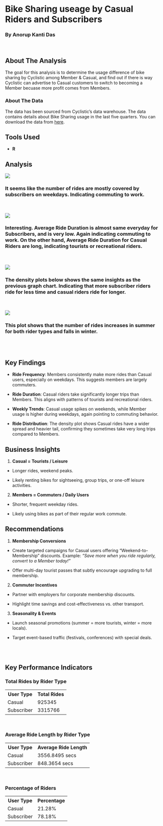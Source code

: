 # Bike Sharing useage by Casual Riders and Subscribers

### By Anorup Kanti Das

<br>

## About The Analysis
The goal for this analysis is to determine the usage difference of bike sharing by Cyclistic among Member & Casual, and find out if there is way Cyclistic can advertise to Casual customers to switch to becoming a Member becuase more profit comes from Members.

### About The Data
The data has been sourced from Cyclistic’s data warehouse. The data contains details about Bike Sharing usage in the last five quarters. You can download the data from [here](https://divvy-tripdata.s3.amazonaws.com/index.html).

## Tools Used

* **R**

## Analysis

<img src= "https://github.com/akantidas/Cyclistic-Ride-Sharing/blob/9e68c5cab07eb1d8443c4cb037c0c7d76675d0b8/Number%20of%20riders%20by%20day%20of%20week.png">

### It seems like the number of rides are mostly covered by subscribers on weekdays. Indicating commuting to work.

<br>
<br>

<img src= "https://github.com/akantidas/Cyclistic-Ride-Sharing/blob/9e68c5cab07eb1d8443c4cb037c0c7d76675d0b8/Average%20Ride%20duration%20by%20day%20of%20th%20week.png">

### Interesting. Average Ride Duration is almost same everyday for Subscribers, and is very low. Again indicating commuting to work. On the other hand, Average Ride Duration for Casual Riders are long, indicating tourists or recreational riders.

<br>
<br>

<img src= "https://github.com/akantidas/Cyclistic-Ride-Sharing/blob/9e68c5cab07eb1d8443c4cb037c0c7d76675d0b8/Density%20Plot.png">

### The density plots below shows the same insights as the previous graph chart. Indicating that more subscriber riders ride for less time and casual riders ride for longer.

<br>
<br>

<img src="https://github.com/akantidas/Cyclistic-Ride-Sharing/blob/9e68c5cab07eb1d8443c4cb037c0c7d76675d0b8/Monthly%20Ride%20Trends.png">

### This plot shows that the number of rides increases in summer for both rider types and falls in winter.

<br>
<br>

## Key Findings

* **Ride Frequency**: Members consistently make more rides than Casual users, especially on weekdays. This suggests members are largely commuters.

* **Ride Duration**: Casual riders take significantly longer trips than Members. This aligns with patterns of tourists and recreational riders.

* **Weekly Trends**: Casual usage spikes on weekends, while Member usage is higher during weekdays, again pointing to commuting behavior.

* **Ride Distribution**: The density plot shows Casual rides have a wider spread and heavier tail, confirming they sometimes take very long trips compared to Members.


## Business Insights

1. **Casual = Tourists / Leisure**

  + Longer rides, weekend peaks.

  + Likely renting bikes for sightseeing, group trips, or one-off leisure activities.

2. **Members = Commuters / Daily Users**

  + Shorter, frequent weekday rides.

  + Likely using bikes as part of their regular work commute.

## Recommendations

1. **Membership Conversions**

  + Create targeted campaigns for Casual users offering “Weekend-to-Membership” discounts. Example: *“Save more when you ride regularly, convert to a Member today!”*

  + Offer multi-day tourist passes that subtly encourage upgrading to full membership.

2. **Commuter Incentives**

  + Partner with employers for corporate membership discounts.

  + Highlight time savings and cost-effectiveness vs. other transport.

3. **Seasonality & Events**

  + Launch seasonal promotions (summer = more tourists, winter = more locals).

  + Target event-based traffic (festivals, conferences) with special deals.

<br>
<br>

## Key Performance Indicators

### Total Rides by Rider Type

<table>
    <tr>
        <th>User Type</th>
        <th>Total Rides</th>
    </tr>
    <tr>
        <td>Casual</td>
        <td>925345</td>
    </tr>
    <tr>
        <td>Subscriber</td>
        <td>3315766</td>
    </tr>
</table>

<br>

### Average Ride Length by Rider Type

<table>
    <tr>
        <th>User Type</th>
        <th>Average Ride Length</th>
    </tr>
    <tr>
        <td>Casual</td>
        <td>3556.8495 secs</td>
    </tr>
    <tr>
        <td>Subscriber</td>
        <td>848.3654 secs	</td>
    </tr>
</table>

<br>

### Percentage of Riders

<table>
    <tr>
        <th>User Type</th>
        <th>Percentage</th>
    </tr>
    <tr>
        <td>Casual</td>
        <td>21.28%</td>
    </tr>
    <tr>
        <td>Subscriber</td>
        <td>78.18%</td>
    </tr>
</table>
